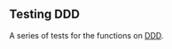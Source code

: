 ## Testing DDD
A series of tests for the functions on [DDD].

[DDD]: https://github.com/jeftegoes/BeecrowdExercices/tree/master/1050%20-%20DDD